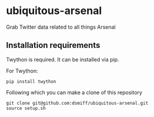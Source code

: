 # ubiquitous-arsenal
Grab Twitter data related to all things Arsenal

## Installation requirements

Twython is required.
It can be installed via pip.

For Twython:
```shell
pip install twython
```

Following which you can make a clone of this repository
```shell
git clone git@github.com:dsmiff/ubiquitous-arsenal.git
source setup.sh
```